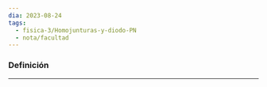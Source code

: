 ```yaml
---
dia: 2023-08-24
tags:
  - fisica-3/Homojunturas-y-diodo-PN
  - nota/facultad
---
```

### Definición
---
